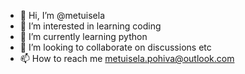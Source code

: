 - 👋 Hi, I’m @metuisela
- 👀 I’m interested in learning coding
- 🌱 I’m currently learning python
- 💞️ I’m looking to collaborate on discussions etc
- 📫 How to reach me metuisela.pohiva@outlook.com

<!---
metuisela/metuisela is a ✨ special ✨ repository because its `README.md` (this file) appears on your GitHub profile.
You can click the Preview link to take a look at your changes.
--->
